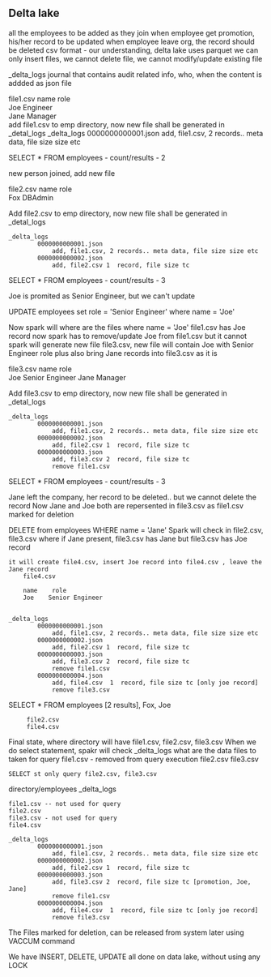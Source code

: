 ## Delta lake



all the employees to be added as they join
when employee get promotion, his/her record to be updated
when employee leave org, the record should be deleted
csv format - our understanding, delta lake uses parquet
we can only insert files, we cannot delete file, we cannot modify/update existing file

_delta_logs
    journal that contains audit related info, who, when the content is addded as json file

file1.csv
    name     role         
    Joe     Engineer      
    Jane    Manager        
add file1.csv to emp directory, now new file shall be generated in _detal_logs 
    _delta_logs 
            0000000000001.json
                add, file1.csv, 2 records.. meta data, file size size etc

SELECT * FROM employees  - count/results - 2

new person joined, add new file

file2.csv
    name     role         
    Fox      DBAdmin      

Add file2.csv to emp directory,  now new file shall be generated in _detal_logs 

    _delta_logs 
            0000000000001.json
                add, file1.csv, 2 records.. meta data, file size size etc
            0000000000002.json
                add, file2.csv 1  record, file size tc

SELECT * FROM employees  - count/results - 3

Joe is promited as Senior Engineer, but we can't update

UPDATE employees set role = 'Senior Engineer' where name = 'Joe'

Now spark will where are the files where name = 'Joe'
    file1.csv has Joe record
        now spark has to remove/update Joe from file1.csv but it cannot
        spark will generate new file file3.csv, 
        new file will contain Joe with Senior Engineer role
        plus also bring Jane records into file3.csv as it is

file3.csv
      name     role         
     Joe     Senior Engineer
     Jane    Manager


Add file3.csv to emp directory,  now new file shall be generated in _detal_logs 
 

    _delta_logs 
            0000000000001.json
                add, file1.csv, 2 records.. meta data, file size size etc
            0000000000002.json
                add, file2.csv 1  record, file size tc
            0000000000003.json
                add, file3.csv 2  record, file size tc
                remove file1.csv

SELECT * FROM employees  - count/results - 3


Jane left the company, her record to be deleted.. but we cannot delete the record
    Now Jane and Joe both are repersented in file3.csv as file1.csv marked for deletion

DELETE from employees WHERE name =   'Jane'
    Spark will check in file2.csv, file3.csv where if Jane present, file3.csv has Jane
    but file3.csv has Joe record

    it will create file4.csv, insert Joe record into file4.csv , leave the Jane record
        file4.csv 

        name    role
        Joe    Senior Engineer


    _delta_logs 
            0000000000001.json
                add, file1.csv, 2 records.. meta data, file size size etc
            0000000000002.json
                add, file2.csv 1  record, file size tc
            0000000000003.json
                add, file3.csv 2  record, file size tc
                remove file1.csv
            0000000000004.json
                add, file4.csv  1  record, file size tc [only joe record]
                remove file3.csv
            
SELECT * FROM employees [2 results], Fox, Joe
         
         file2.csv
         file4.csv

Final state, where directory will have file1.csv, file2.csv, file3.csv
When we do select statement, 
spakr will check _delta_logs what are the data files to taken for query
    file1.csv - removed from query execution
    file2.csv
    file3.csv

    SELECT st only query file2.csv, file3.csv
directory/employees
    _delta_logs

    file1.csv -- not used for query
    file2.csv
    file3.csv - not used for query
    file4.csv

    _delta_logs 
            0000000000001.json
                add, file1.csv, 2 records.. meta data, file size size etc
            0000000000002.json
                add, file2.csv 1  record, file size tc
            0000000000003.json
                add, file3.csv 2  record, file size tc [promotion, Joe, Jane]
                remove file1.csv
            0000000000004.json
                add, file4.csv  1  record, file size tc [only joe record]
                remove file3.csv

The Files marked for deletion, can be released from system later using 
VACCUM command


We have INSERT, DELETE, UPDATE all done on data lake, without using any LOCK